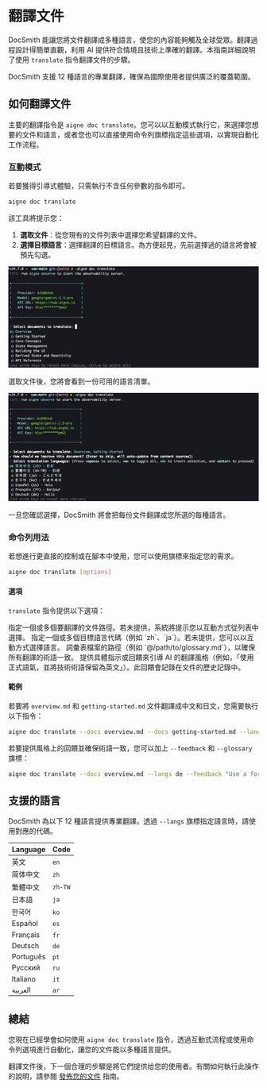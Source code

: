 # 翻譯文件

DocSmith 能讓您將文件翻譯成多種語言，使您的內容能夠觸及全球受眾。翻譯過程設計得簡單直觀，利用 AI 提供符合情境且技術上準確的翻譯。本指南詳細說明了使用 `translate` 指令翻譯文件的步驟。

DocSmith 支援 12 種語言的專業翻譯，確保為國際使用者提供廣泛的覆蓋範圍。

## 如何翻譯文件

主要的翻譯指令是 `aigne doc translate`。您可以以互動模式執行它，來選擇您想要的文件和語言，或者您也可以直接使用命令列旗標指定這些選項，以實現自動化工作流程。

### 互動模式

若要獲得引導式體驗，只需執行不含任何參數的指令即可。

```bash
aigne doc translate
```

該工具將提示您：
1.  **選取文件**：從您現有的文件列表中選擇您希望翻譯的文件。
2.  **選擇目標語言**：選擇翻譯的目標語言。為方便起見，先前選擇過的語言將會被預先勾選。

![執行 translate 指令](../assets/screenshots/doc-translate.png)

選取文件後，您將會看到一份可用的語言清單。

![選擇翻譯語言](../assets/screenshots/doc-translate-langs.png)

一旦您確認選擇，DocSmith 將會把每份文件翻譯成您所選的每種語言。

### 命令列用法

若想進行更直接的控制或在腳本中使用，您可以使用旗標來指定您的需求。

```bash
aigne doc translate [options]
```

#### 選項

`translate` 指令提供以下選項：

<x-field-group>
  <x-field data-name="--docs" data-type="array" data-required="false">
    <x-field-desc markdown>指定一個或多個要翻譯的文件路徑。若未提供，系統將提示您以互動方式從列表中選擇。</x-field-desc>
  </x-field>
  <x-field data-name="--langs" data-type="array" data-required="false">
    <x-field-desc markdown>指定一個或多個目標語言代碼（例如 `zh`、`ja`）。若未提供，您可以以互動方式選擇語言。</x-field-desc>
  </x-field>
  <x-field data-name="--glossary" data-type="string" data-required="false">
    <x-field-desc markdown>詞彙表檔案的路徑（例如 `@/path/to/glossary.md`），以確保所有翻譯的術語一致。</x-field-desc>
  </x-field>
  <x-field data-name="--feedback" data-type="string" data-required="false">
    <x-field-desc markdown>提供具體指示或回饋來引導 AI 的翻譯風格（例如，「使用正式語氣，並將技術術語保留為英文」）。此回饋會記錄在文件的歷史記錄中。</x-field-desc>
  </x-field>
</x-field-group>

#### 範例

若要將 `overview.md` 和 `getting-started.md` 文件翻譯成中文和日文，您需要執行以下指令：

```bash
aigne doc translate --docs overview.md --docs getting-started.md --langs zh ja
```

若要提供風格上的回饋並確保術語一致，您可以加上 `--feedback` 和 `--glossary` 旗標：

```bash
aigne doc translate --docs overview.md --langs de --feedback "Use a formal tone" --glossary @/path/to/glossary.md
```

## 支援的語言

DocSmith 為以下 12 種語言提供專業翻譯。透過 `--langs` 旗標指定語言時，請使用對應的代碼。

| Language | Code |
|---|---|
| 英文 | `en` |
| 简体中文 | `zh` |
| 繁體中文 | `zh-TW` |
| 日本語 | `ja` |
| 한국어 | `ko` |
| Español | `es` |
| Français | `fr` |
| Deutsch | `de` |
| Português | `pt` |
| Русский | `ru` |
| Italiano | `it` |
| العربية | `ar` |

## 總結

您現在已經學會如何使用 `aigne doc translate` 指令，透過互動式流程或使用命令列選項進行自動化，讓您的文件能以多種語言提供。

翻譯文件後，下一個合理的步驟是將它們提供给您的使用者。有關如何執行此操作的說明，請參閱 [發佈您的文件](./guides-publishing-your-docs.md) 指南。